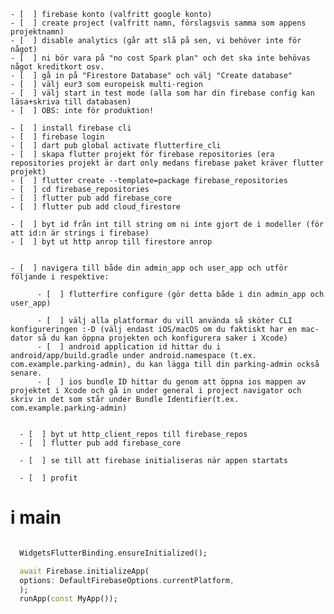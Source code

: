     - [  ] firebase konto (valfritt google konto)
    - [  ] create project (valfritt namn, förslagsvis samma som appens projektnamn)
    - [  ] disable analytics (går att slå på sen, vi behöver inte för något)
    - [  ] ni bör vara på "no cost Spark plan" och det ska inte behövas något kreditkort osv.
    - [  ] gå in på "Firestore Database" och välj "Create database"
    - [  ] välj eur3 som europeisk multi-region 
    - [  ] välj start in test mode (alla som har din firebase config kan läsa+skriva till databasen)
    - [  ] OBS: inte för produktion!

    - [  ] install firebase cli
    - [  ] firebase login
    - [  ] dart pub global activate flutterfire_cli
    - [  ] skapa flutter projekt för firebase repositories (era repositories projekt är dart only medans firebase paket kräver flutter projekt)
    - [  ] flutter create --template=package firebase_repositories
    - [  ] cd firebase_repositories
    - [  ] flutter pub add firebase_core
    - [  ] flutter pub add cloud_firestore

    - [  ] byt id från int till string om ni inte gjort de i modeller (för att id:n är strings i firebase)
    - [  ] byt ut http anrop till firestore anrop


    - [  ] navigera till både din admin_app och user_app och utför följande i respektive:

          - [  ] flutterfire configure (gör detta både i din admin_app och user_app)

          - [  ] välj alla platformar du vill använda så sköter CLI konfigureringen :-D (välj endast iOS/macOS om du faktiskt har en mac-dator så du kan öppna projekten och konfigurera saker i Xcode)
          - [  ] android application id hittar du i android/app/build.gradle under android.namespace (t.ex. com.example.parking-admin), du kan lägga till din parking-admin också senare.
          - [  ] ios bundle ID hittar du genom att öppna ios mappen av projektet i Xcode och gå in under general i project navigator och skriv in det som står under Bundle Identifier(t.ex. com.example.parking-admin)


      - [  ] byt ut http_client_repos till firebase_repos
      - [  ] flutter pub add firebase_core

      - [  ] se till att firebase initialiseras när appen startats

      - [  ] profit


# i main

```dart

  WidgetsFlutterBinding.ensureInitialized();

  await Firebase.initializeApp(
  options: DefaultFirebaseOptions.currentPlatform,
  );
  runApp(const MyApp());

```